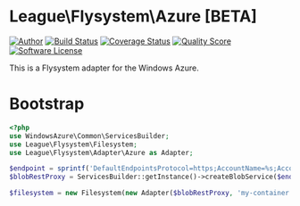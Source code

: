 # League\Flysystem\Azure [BETA]

[![Author](http://img.shields.io/badge/author-@frankdejonge-blue.svg?style=flat-square)](https://twitter.com/frankdejonge)
[![Build Status](https://img.shields.io/travis/thephpleague/flysystem-azure/master.svg?style=flat-square)](https://travis-ci.org/thephpleague/flysystem-azure)
[![Coverage Status](https://img.shields.io/scrutinizer/coverage/g/thephpleague/flysystem-azure.svg?style=flat-square)](https://scrutinizer-ci.com/g/thephpleague/flysystem-azure)
[![Quality Score](https://img.shields.io/scrutinizer/g/thephpleague/flysystem-azure.svg?style=flat-square)](https://scrutinizer-ci.com/g/thephpleague/flysystem-azure)
[![Software License](https://img.shields.io/badge/license-MIT-brightgreen.svg?style=flat-square)](LICENSE)
<!--
[![Packagist Version](https://img.shields.io/packagist/v/league/flysystem-azure.svg?style=flat-square)](https://packagist.org/packages/league/flysystem-azure)
[![Total Downloads](https://img.shields.io/packagist/dt/league/flysystem-azure.svg?style=flat-square)](https://packagist.org/packages/league/flysystem-azure)
-->

This is a Flysystem adapter for the Windows Azure.

# Bootstrap

``` php
<?php
use WindowsAzure\Common\ServicesBuilder;
use League\Flysystem\Filesystem;
use League\Flysystem\Adapter\Azure as Adapter;

$endpoint = sprintf('DefaultEndpointsProtocol=https;AccountName=%s;AccountKey=%s', 'account-name', 'api-key');
$blobRestProxy = ServicesBuilder::getInstance()->createBlobService($endpoint);

$filesystem = new Filesystem(new Adapter($blobRestProxy, 'my-container'));
```
